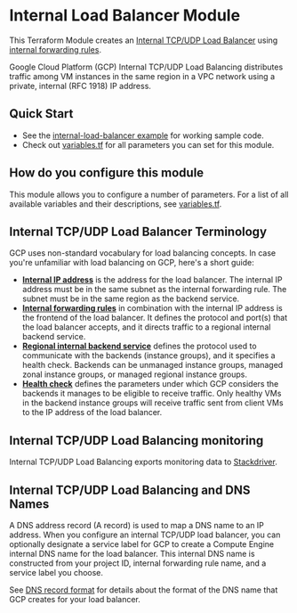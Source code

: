 # Internal Load Balancer Module

<!-- NOTE: We use absolute linking here instead of relative linking, because the terraform registry does not support
           relative linking correctly.
-->

This Terraform Module creates an [Internal TCP/UDP Load Balancer](https://cloud.google.com/load-balancing/docs/internal/) using [internal forwarding rules](https://cloud.google.com/load-balancing/docs/internal/#forwarding_rule).

Google Cloud Platform (GCP) Internal TCP/UDP Load Balancing distributes traffic among VM instances in the same region in a VPC network using a private, internal (RFC 1918) IP address. 

## Quick Start

* See the [internal-load-balancer example](https://github.com/gruntwork-io/terraform-google-load-balancer/tree/master/examples/internal-load-balancer) for working sample code.
* Check out [variables.tf](https://github.com/gruntwork-io/terraform-google-load-balancer/blob/master/modules/internal-load-balancer/variables.tf) for all parameters you can set for this module.

## How do you configure this module

This module allows you to configure a number of parameters. For a list of all available variables and their descriptions, see [variables.tf](https://github.com/gruntwork-io/terraform-google-load-balancer/blob/master/modules/internal-load-balancer/variables.tf).

## Internal TCP/UDP Load Balancer Terminology

GCP uses non-standard vocabulary for load balancing concepts. In case you're unfamiliar with load balancing on GCP, here's a short guide:

- **[Internal IP address](https://cloud.google.com/load-balancing/docs/internal/#load_balancing_ip_address)** is the address for the load balancer. The internal IP address must be in the same subnet as the internal forwarding rule. The subnet must be in the same region as the backend service.
- **[Internal forwarding rules](https://cloud.google.com/load-balancing/docs/https/global-forwarding-rules)**  in combination with the internal IP address is the frontend of the load balancer. It defines the protocol and port(s) that the load balancer accepts, and it directs traffic to a regional internal backend service.
- **[Regional internal backend service](https://cloud.google.com/load-balancing/docs/internal/#backend_service)** defines the protocol used to communicate with the backends (instance groups), and it specifies a health check. Backends can be unmanaged instance groups, managed zonal instance groups, or managed regional instance groups. 
- **[Health check](https://cloud.google.com/load-balancing/docs/internal/#health-checking)** defines the parameters under which GCP considers the backends it manages to be eligible to receive traffic. Only healthy VMs in the backend instance groups will receive traffic sent from client VMs to the IP address of the load balancer.

## Internal TCP/UDP Load Balancing monitoring

Internal TCP/UDP Load Balancing exports monitoring data to [Stackdriver](https://cloud.google.com/monitoring/docs/). 

## Internal TCP/UDP Load Balancing and DNS Names

A DNS address record (A record) is used to map a DNS name to an IP address. When you configure an internal TCP/UDP load balancer, you can optionally designate a service label for GCP to create a Compute Engine internal DNS name for the load balancer. This internal DNS name is constructed from your project ID, internal forwarding rule name, and a service label you choose. 

See [DNS record format](https://cloud.google.com/load-balancing/docs/internal/dns-names#a_record_format) for details about the format of the DNS name that GCP creates for your load balancer. 
